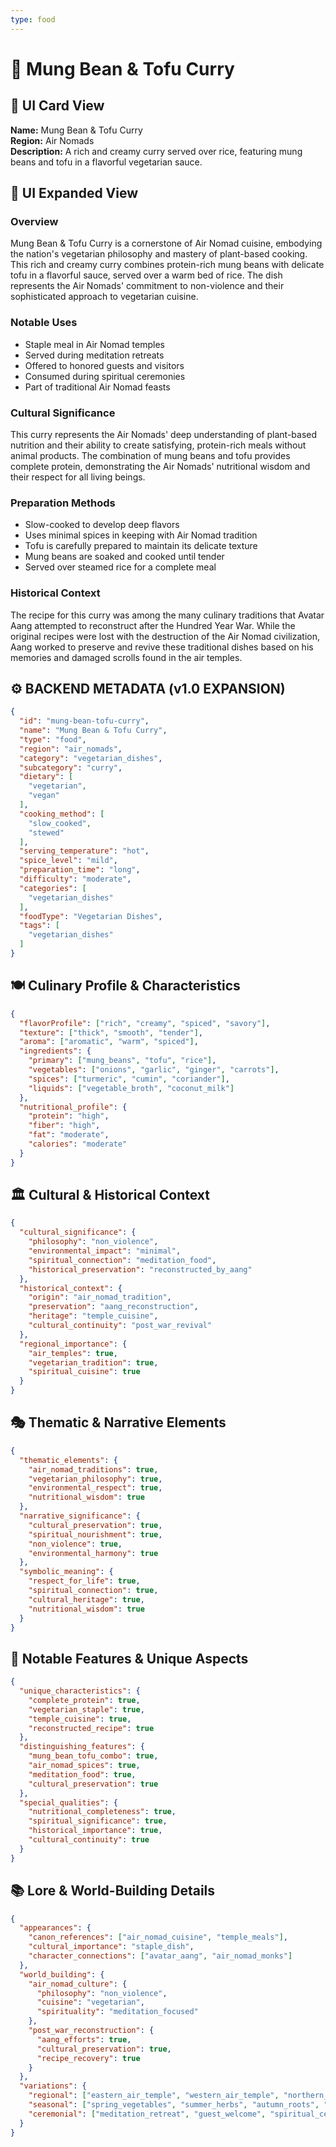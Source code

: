 ```yaml
---
type: food
---
```


# 🍛 Mung Bean & Tofu Curry

## 🎴 UI Card View

**Name:** Mung Bean & Tofu Curry  
**Region:** Air Nomads  
**Description:** A rich and creamy curry served over rice, featuring mung beans and tofu in a flavorful vegetarian sauce.

## 📖 UI Expanded View

### Overview
Mung Bean & Tofu Curry is a cornerstone of Air Nomad cuisine, embodying the nation's vegetarian philosophy and mastery of plant-based cooking. This rich and creamy curry combines protein-rich mung beans with delicate tofu in a flavorful sauce, served over a warm bed of rice. The dish represents the Air Nomads' commitment to non-violence and their sophisticated approach to vegetarian cuisine.

### Notable Uses
- Staple meal in Air Nomad temples
- Served during meditation retreats
- Offered to honored guests and visitors
- Consumed during spiritual ceremonies
- Part of traditional Air Nomad feasts

### Cultural Significance
This curry represents the Air Nomads' deep understanding of plant-based nutrition and their ability to create satisfying, protein-rich meals without animal products. The combination of mung beans and tofu provides complete protein, demonstrating the Air Nomads' nutritional wisdom and their respect for all living beings.

### Preparation Methods
- Slow-cooked to develop deep flavors
- Uses minimal spices in keeping with Air Nomad tradition
- Tofu is carefully prepared to maintain its delicate texture
- Mung beans are soaked and cooked until tender
- Served over steamed rice for a complete meal

### Historical Context
The recipe for this curry was among the many culinary traditions that Avatar Aang attempted to reconstruct after the Hundred Year War. While the original recipes were lost with the destruction of the Air Nomad civilization, Aang worked to preserve and revive these traditional dishes based on his memories and damaged scrolls found in the air temples.

## ⚙️ BACKEND METADATA (v1.0 EXPANSION)

```json
{
  "id": "mung-bean-tofu-curry",
  "name": "Mung Bean & Tofu Curry",
  "type": "food",
  "region": "air_nomads",
  "category": "vegetarian_dishes",
  "subcategory": "curry",
  "dietary": [
    "vegetarian",
    "vegan"
  ],
  "cooking_method": [
    "slow_cooked",
    "stewed"
  ],
  "serving_temperature": "hot",
  "spice_level": "mild",
  "preparation_time": "long",
  "difficulty": "moderate",
  "categories": [
    "vegetarian_dishes"
  ],
  "foodType": "Vegetarian Dishes",
  "tags": [
    "vegetarian_dishes"
  ]
}
```

## 🍽️ Culinary Profile & Characteristics

```json
{
  "flavorProfile": ["rich", "creamy", "spiced", "savory"],
  "texture": ["thick", "smooth", "tender"],
  "aroma": ["aromatic", "warm", "spiced"],
  "ingredients": {
    "primary": ["mung_beans", "tofu", "rice"],
    "vegetables": ["onions", "garlic", "ginger", "carrots"],
    "spices": ["turmeric", "cumin", "coriander"],
    "liquids": ["vegetable_broth", "coconut_milk"]
  },
  "nutritional_profile": {
    "protein": "high",
    "fiber": "high",
    "fat": "moderate",
    "calories": "moderate"
  }
}
```

## 🏛️ Cultural & Historical Context

```json
{
  "cultural_significance": {
    "philosophy": "non_violence",
    "environmental_impact": "minimal",
    "spiritual_connection": "meditation_food",
    "historical_preservation": "reconstructed_by_aang"
  },
  "historical_context": {
    "origin": "air_nomad_tradition",
    "preservation": "aang_reconstruction",
    "heritage": "temple_cuisine",
    "cultural_continuity": "post_war_revival"
  },
  "regional_importance": {
    "air_temples": true,
    "vegetarian_tradition": true,
    "spiritual_cuisine": true
  }
}
```

## 🎭 Thematic & Narrative Elements

```json
{
  "thematic_elements": {
    "air_nomad_traditions": true,
    "vegetarian_philosophy": true,
    "environmental_respect": true,
    "nutritional_wisdom": true
  },
  "narrative_significance": {
    "cultural_preservation": true,
    "spiritual_nourishment": true,
    "non_violence": true,
    "environmental_harmony": true
  },
  "symbolic_meaning": {
    "respect_for_life": true,
    "spiritual_connection": true,
    "cultural_heritage": true,
    "nutritional_wisdom": true
  }
}
```

## 🌟 Notable Features & Unique Aspects

```json
{
  "unique_characteristics": {
    "complete_protein": true,
    "vegetarian_staple": true,
    "temple_cuisine": true,
    "reconstructed_recipe": true
  },
  "distinguishing_features": {
    "mung_bean_tofu_combo": true,
    "air_nomad_spices": true,
    "meditation_food": true,
    "cultural_preservation": true
  },
  "special_qualities": {
    "nutritional_completeness": true,
    "spiritual_significance": true,
    "historical_importance": true,
    "cultural_continuity": true
  }
}
```

## 📚 Lore & World-Building Details

```json
{
  "appearances": {
    "canon_references": ["air_nomad_cuisine", "temple_meals"],
    "cultural_importance": "staple_dish",
    "character_connections": ["avatar_aang", "air_nomad_monks"]
  },
  "world_building": {
    "air_nomad_culture": {
      "philosophy": "non_violence",
      "cuisine": "vegetarian",
      "spirituality": "meditation_focused"
    },
    "post_war_reconstruction": {
      "aang_efforts": true,
      "cultural_preservation": true,
      "recipe_recovery": true
    }
  },
  "variations": {
    "regional": ["eastern_air_temple", "western_air_temple", "northern_air_temple", "southern_air_temple"],
    "seasonal": ["spring_vegetables", "summer_herbs", "autumn_roots", "winter_preserved"],
    "ceremonial": ["meditation_retreat", "guest_welcome", "spiritual_celebration"]
  }
}
```
